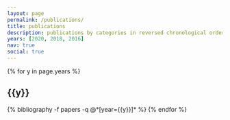 ```yaml
---
layout: page
permalink: /publications/
title: publications
description: publications by categories in reversed chronological order. generated by jekyll-scholar.
years: [2020, 2018, 2016]
nav: true
social: true
---
```


<div class="publications">

{% for y in page.years %}
  <h2 class="year">{{y}}</h2>
  {% bibliography -f papers -q @*[year={{y}}]* %}
{% endfor %}

</div>
